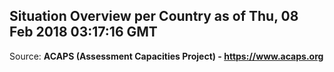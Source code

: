 ## Situation Overview per Country as of Thu, 08 Feb 2018 03:17:16 GMT

Source: **ACAPS (Assessment Capacities Project) - https://www.acaps.org**